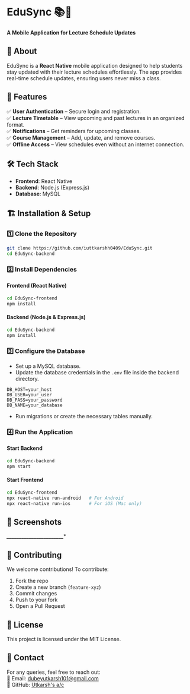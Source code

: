 # EduSync 📚📅  
**A Mobile Application for Lecture Schedule Updates**  

## 📖 About  
EduSync is a **React Native** mobile application designed to help students stay updated with their lecture schedules effortlessly. The app provides real-time schedule updates, ensuring users never miss a class.  

## 🚀 Features  
✅ **User Authentication** – Secure login and registration.  
✅ **Lecture Timetable** – View upcoming and past lectures in an organized format.  
✅ **Notifications** – Get reminders for upcoming classes.  
✅ **Course Management** – Add, update, and remove courses.  
✅ **Offline Access** – View schedules even without an internet connection.  

## 🛠️ Tech Stack  
- **Frontend**: React Native  
- **Backend**: Node.js (Express.js)  
- **Database**: MySQL  

## 🏗️ Installation & Setup  

### 1️⃣ Clone the Repository  
```sh
git clone https://github.com/iuttkarshh0409/EduSync.git
cd EduSync-backend
```

### 2️⃣ Install Dependencies  
#### **Frontend** (React Native)  
```sh
cd EduSync-frontend
npm install
```
#### **Backend** (Node.js & Express.js)  
```sh
cd EduSync-backend
npm install
```

### 3️⃣ Configure the Database  
- Set up a MySQL database.  
- Update the database credentials in the `.env` file inside the backend directory.  
```env
DB_HOST=your_host
DB_USER=your_user
DB_PASS=your_password
DB_NAME=your_database
```
- Run migrations or create the necessary tables manually.  

### 4️⃣ Run the Application  

#### Start Backend  
```sh
cd EduSync-backend
npm start
```
#### Start Frontend  
```sh
cd EduSync-frontend
npx react-native run-android   # For Android  
npx react-native run-ios       # For iOS (Mac only)  
```

## 🎨 Screenshots  
***********_______________________************

## 🤝 Contributing  
We welcome contributions! To contribute:  
1. Fork the repo  
2. Create a new branch (`feature-xyz`)  
3. Commit changes  
4. Push to your fork  
5. Open a Pull Request  

## 📝 License  
This project is licensed under the MIT License.  

## 📩 Contact  
For any queries, feel free to reach out:  
📧 Email: dubeyutkarsh101@gmail.com  
🔗 GitHub: [Utkarsh's a/c](https://github.com/iuttkarshh0409)  
